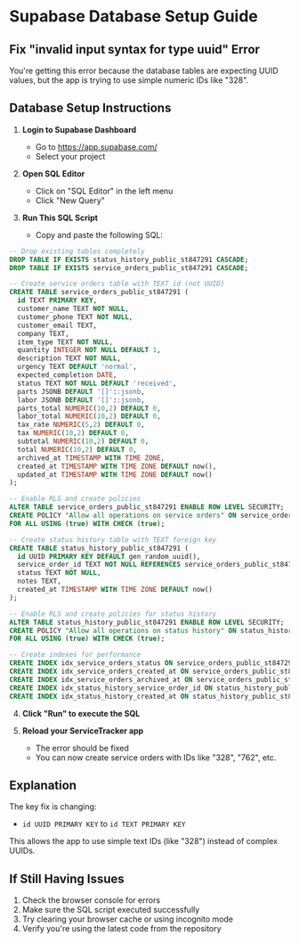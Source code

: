 # Supabase Database Setup Guide

## Fix "invalid input syntax for type uuid" Error

You're getting this error because the database tables are expecting UUID values, but the app is trying to use simple numeric IDs like "328".

## Database Setup Instructions

1. **Login to Supabase Dashboard**
   - Go to https://app.supabase.com/
   - Select your project

2. **Open SQL Editor**
   - Click on "SQL Editor" in the left menu
   - Click "New Query"

3. **Run This SQL Script**
   - Copy and paste the following SQL:

```sql
-- Drop existing tables completely
DROP TABLE IF EXISTS status_history_public_st847291 CASCADE;
DROP TABLE IF EXISTS service_orders_public_st847291 CASCADE;

-- Create service orders table with TEXT id (not UUID)
CREATE TABLE service_orders_public_st847291 (
  id TEXT PRIMARY KEY,
  customer_name TEXT NOT NULL,
  customer_phone TEXT NOT NULL,
  customer_email TEXT,
  company TEXT,
  item_type TEXT NOT NULL,
  quantity INTEGER NOT NULL DEFAULT 1,
  description TEXT NOT NULL,
  urgency TEXT DEFAULT 'normal',
  expected_completion DATE,
  status TEXT NOT NULL DEFAULT 'received',
  parts JSONB DEFAULT '[]'::jsonb,
  labor JSONB DEFAULT '[]'::jsonb,
  parts_total NUMERIC(10,2) DEFAULT 0,
  labor_total NUMERIC(10,2) DEFAULT 0,
  tax_rate NUMERIC(5,2) DEFAULT 0,
  tax NUMERIC(10,2) DEFAULT 0,
  subtotal NUMERIC(10,2) DEFAULT 0,
  total NUMERIC(10,2) DEFAULT 0,
  archived_at TIMESTAMP WITH TIME ZONE,
  created_at TIMESTAMP WITH TIME ZONE DEFAULT now(),
  updated_at TIMESTAMP WITH TIME ZONE DEFAULT now()
);

-- Enable RLS and create policies
ALTER TABLE service_orders_public_st847291 ENABLE ROW LEVEL SECURITY;
CREATE POLICY "Allow all operations on service orders" ON service_orders_public_st847291
FOR ALL USING (true) WITH CHECK (true);

-- Create status history table with TEXT foreign key
CREATE TABLE status_history_public_st847291 (
  id UUID PRIMARY KEY DEFAULT gen_random_uuid(),
  service_order_id TEXT NOT NULL REFERENCES service_orders_public_st847291(id) ON DELETE CASCADE,
  status TEXT NOT NULL,
  notes TEXT,
  created_at TIMESTAMP WITH TIME ZONE DEFAULT now()
);

-- Enable RLS and create policies for status history
ALTER TABLE status_history_public_st847291 ENABLE ROW LEVEL SECURITY;
CREATE POLICY "Allow all operations on status history" ON status_history_public_st847291
FOR ALL USING (true) WITH CHECK (true);

-- Create indexes for performance
CREATE INDEX idx_service_orders_status ON service_orders_public_st847291(status);
CREATE INDEX idx_service_orders_created_at ON service_orders_public_st847291(created_at);
CREATE INDEX idx_service_orders_archived_at ON service_orders_public_st847291(archived_at);
CREATE INDEX idx_status_history_service_order_id ON status_history_public_st847291(service_order_id);
CREATE INDEX idx_status_history_created_at ON status_history_public_st847291(created_at);
```

4. **Click "Run" to execute the SQL**

5. **Reload your ServiceTracker app**
   - The error should be fixed
   - You can now create service orders with IDs like "328", "762", etc.

## Explanation

The key fix is changing:
- `id UUID PRIMARY KEY` to `id TEXT PRIMARY KEY`

This allows the app to use simple text IDs (like "328") instead of complex UUIDs.

## If Still Having Issues

1. Check the browser console for errors
2. Make sure the SQL script executed successfully
3. Try clearing your browser cache or using incognito mode
4. Verify you're using the latest code from the repository
